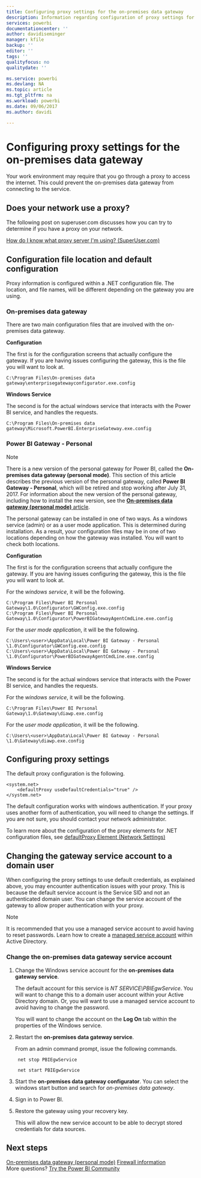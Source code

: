 ```yaml
---
title: Configuring proxy settings for the on-premises data gateway
description: Information regarding configuration of proxy settings for the on-premises data gateway.
services: powerbi
documentationcenter: ''
author: davidiseminger
manager: kfile
backup: ''
editor: ''
tags: ''
qualityfocus: no
qualitydate: ''

ms.service: powerbi
ms.devlang: NA
ms.topic: article
ms.tgt_pltfrm: na
ms.workload: powerbi
ms.date: 09/06/2017
ms.author: davidi

---
```

# Configuring proxy settings for the on-premises data gateway
Your work environment may require that you go through a proxy to access the internet. This could prevent the on-premises data gateway from connecting to the service.

## Does your network use a proxy?
The following post on superuser.com discusses how you can try to determine if you have a proxy on your network.

[How do I know what proxy server I'm using? (SuperUser.com)](https://superuser.com/questions/346372/how-do-i-know-what-proxy-server-im-using)

## Configuration file location and default configuration
Proxy information is configured within a .NET configuration file. The location, and file names, will be different depending on the gateway you are using.

### On-premises data gateway
There are two main configuration files that are involved with the on-premises data gateway.

**Configuration**

The first is for the configuration screens that actually configure the gateway. If you are having issues configuring the gateway, this is the file you will want to look at.

    C:\Program Files\On-premises data gateway\enterprisegatewayconfigurator.exe.config

**Windows Service**

The second is for the actual windows service that interacts with the Power BI service, and handles the requests.

    C:\Program Files\On-premises data gateway\Microsoft.PowerBI.EnterpriseGateway.exe.config

### Power BI Gateway - Personal
> [!NOTE]
> There is a new version of the personal gateway for Power BI, called the **On-premises data gateway (personal mode)**. This section of this article describes the previous version of the personal gateway, called **Power BI Gateway - Personal**, which will be retired and stop working after July 31, 2017. For information about the new version of the personal gateway, including how to install the new version, see the [**On-premises data gateway (personal mode)** article](service-gateway-personal-mode.md).
> 
> 

The personal gateway can be installed in one of two ways. As a windows service (admin) or as a user mode application. This is determined during installation. As a result, your configuration files may be in one of two locations depending on how the gateway was installed. You will want to check both locations.

**Configuration**

The first is for the configuration screens that actually configure the gateway. If you are having issues configuring the gateway, this is the file you will want to look at.

For the *windows service*, it will be the following.

    C:\Program Files\Power BI Personal Gateway\1.0\Configurator\GWConfig.exe.config
    C:\Program Files\Power BI Personal Gateway\1.0\Configurator\PowerBIGatewayAgentCmdLine.exe.config

For the *user mode application*, it will be the following.

    C:\Users\<user>\AppData\Local\Power BI Gateway - Personal \1.0\Configurator\GWConfig.exe.config
    C:\Users\<user>\AppData\Local\Power BI Gateway - Personal \1.0\Configurator\PowerBIGatewayAgentCmdLine.exe.config

**Windows Service**

The second is for the actual windows service that interacts with the Power BI service, and handles the requests.

For the *windows service*, it will be the following.

    C:\Program Files\Power BI Personal Gateway\1.0\Gateway\diawp.exe.config

For the *user mode application*, it will be the following.

    C:\Users\<user>\AppData\Local\Power BI Gateway - Personal \1.0\Gateway\diawp.exe.config

## Configuring proxy settings
The default proxy configuration is the following.

    <system.net>
        <defaultProxy useDefaultCredentials="true" />
    </system.net>

The default configuration works with windows authentication. If your proxy uses another form of authentication, you will need to change the settings. If you are not sure, you should contact your network administrator.

To learn more about the configuration of the proxy elements for .NET configuration files, see [defaultProxy Element (Network Settings)](https://msdn.microsoft.com/library/kd3cf2ex.aspx)

## Changing the gateway service account to a domain user
When configuring the proxy settings to use default credentials, as explained above, you may encounter authentication issues with your proxy. This is because the default service account is the Service SID and not an authenticated domain user. You can change the service account of the gateway to allow proper authentication with your proxy.

> [!NOTE]
> It is recommended that you use a managed service account to avoid having to reset passwords. Learn how to create a [managed service account](https://technet.microsoft.com/library/dd548356.aspx) within Active Directory.
> 
> 

### Change the on-premises data gateway service account
1. Change the Windows service account for the **on-premises data gateway service**.
   
    The default account for this service is *NT SERVICE\PBIEgwService*. You will want to change this to a domain user account within your Active Directory domain. Or, you will want to use a managed service account to avoid having to change the password.
   
    You will want to change the account on the **Log On** tab within the properties of the Windows service.
2. Restart the **on-premises data gateway service**.
   
    From an admin command prompt, issue the following commands.
   
        net stop PBIEgwService
   
        net start PBIEgwService
3. Start the **on-premises data gateway configurator**. You can select the windows start button and search for *on-premises data gateway*.
4. Sign in to Power BI.
5. Restore the gateway using your recovery key.
   
    This will allow the new service account to be able to decrypt stored credentials for data sources.

## Next steps
[On-premises data gateway (personal mode)](service-gateway-personal-mode.md)
[Firewall information](service-gateway-onprem-tshoot.md#firewall-or-proxy)  
More questions? [Try the Power BI Community](http://community.powerbi.com/)

